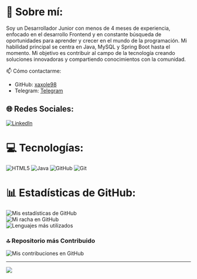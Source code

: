 # 💫 Sobre mí:
Soy un Desarrollador Junior con menos de 4 meses de experiencia, enfocado en el desarrollo Frontend y en constante búsqueda de oportunidades para aprender y crecer en el mundo de la programación. Mi habilidad principal se centra en Java, MySQL y Spring Boot hasta el momento. Mi objetivo es contribuir al campo de la tecnología creando soluciones innovadoras y compartiendo conocimientos con la comunidad.

📫 Cómo contactarme:

- GitHub: [xaxole98](https://github.com/xaxole98)
- Telegram: [Telegram](https://t.me/xaxole98)

## 🌐 Redes Sociales:
[![LinkedIn](https://img.shields.io/badge/LinkedIn-%230077B5.svg?logo=linkedin&logoColor=white)](https://www.linkedin.com/in/alex-pacheco-developer/) 

# 💻 Tecnologías:
![HTML5](https://img.shields.io/badge/HTML5-%23E34F26.svg?style=for-the-badge&logo=html5&logoColor=white) 
![Java](https://img.shields.io/badge/Java-%23ED8B00.svg?style=for-the-badge&logo=java&logoColor=white)
![GitHub](https://img.shields.io/badge/GitHub-%23121011.svg?style=for-the-badge&logo=github&logoColor=white)
![Git](https://img.shields.io/badge/Git-fc6d26?style=for-the-badge&logo=git&logoColor=white)

# 📊 Estadísticas de GitHub:
![Mis estadísticas de GitHub](https://github-readme-stats.vercel.app/api?username=xaxole98&theme=midnight-purple&hide_border=false&include_all_commits=true&count_private=false)<br/>
![Mi racha en GitHub](https://github-readme-streak-stats.herokuapp.com/?user=xaxole98&theme=midnight-purple&hide_border=false)<br/>
![Lenguajes más utilizados](https://github-readme-stats.vercel.app/api/top-langs/?username=xaxole98&theme=midnight-purple&hide_border=false&include_all_commits=true&count_private=false&layout=compact)

### 🔝 Repositorio más Contribuido
![Mis contribuciones en GitHub](https://github-contributor-stats.vercel.app/api?username=xaxole98&limit=5&theme=radical&combine_all_yearly_contributions=true)

---
[![](https://visitcount.itsvg.in/api?id=xaxole98&icon=0&color=0)](https://visitcount.itsvg.in)
